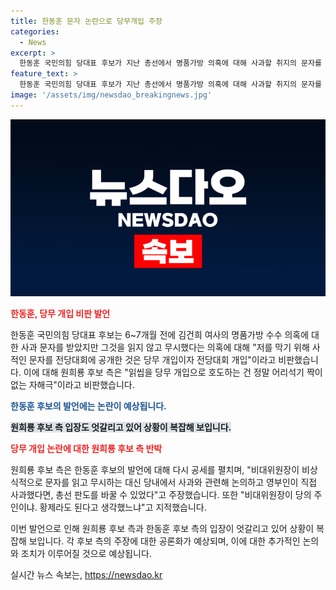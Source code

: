 ```yaml
---
title: 한동훈 문자 논란으로 당무개입 주장
categories:
  - News
excerpt: >
  한동훈 국민의힘 당대표 후보가 지난 총선에서 명품가방 의혹에 대해 사과할 취지의 문자를 읽씹했다는 의혹에 대해 당무 개입 비판. 원희룡 후보측은 대통령실 반대 의견을 강하게 받은 상황이라며 비대위원장의 역할을 강조했다. 한동훈 후보는 원희룡·나경원 후보를 향해 기억 조작에 가까운 일이라 비난하며, 원희룡 후보 측은 읽씹을 당무 개입으로 호도하는 건 어리석기 짝이 없는 자해극이라고 비판했다.
feature_text: >
  한동훈 국민의힘 당대표 후보가 지난 총선에서 명품가방 의혹에 대해 사과할 취지의 문자를 읽씹했다는 의혹에 대해 당무 개입 비판. 원희룡 후보측은 대통령실 반대 의견을 강하게 받은 상황이라며 비대위원장의 역할을 강조했다. 한동훈 후보는 원희룡·나경원 후보를 향해 기억 조작에 가까운 일이라 비난하며, 원희룡 후보 측은 읽씹을 당무 개입으로 호도하는 건 어리석기 짝이 없는 자해극이라고 비판했다.
image: '/assets/img/newsdao_breakingnews.jpg'
---
```


<p><img src="/assets/img/newsdao_breakingnews.jpg" alt="pcversion 속보" /></p>

<p><b><span style="color: #ee2323;">한동훈, 당무 개입 비판 발언</span></b></p>

<p>한동훈 국민의힘 당대표 후보는 6~7개월 전에 김건희 여사의 명품가방 수수 의혹에 대한 사과 문자를 받았지만 그것을 읽지 않고 무시했다는 의혹에 대해 "저를 막기 위해 사적인 문자를 전당대회에 공개한 것은 당무 개입이자 전당대회 개입"이라고 비판했습니다. 이에 대해 원희룡 후보 측은 "읽씹을 당무 개입으로 호도하는 건 정말 어리석기 짝이 없는 자해극"이라고 비판했습니다.</p>

<p><b><span style="color: #1a5490;">한동훈 후보의 발언에는 논란이 예상됩니다.</span></b></p>

<p><b><span style="background-color: #21538527;">원희룡 후보 측 입장도 엇갈리고 있어 상황이 복잡해 보입니다.</span></b></p>

<p><b><span style="color: #ee2323;">당무 개입 논란에 대한 원희룡 후보 측 반박</span></b></p>

<p>원희룡 후보 측은 한동훈 후보의 발언에 대해 다시 공세를 펼치며, "비대위원장이 비상식적으로 문자를 읽고 무시하는 대신 당내에서 사과와 관련해 논의하고 영부인이 직접 사과했다면, 총선 판도를 바꿀 수 있었다"고 주장했습니다. 또한 "비대위원장이 당의 주인이냐. 황제라도 된다고 생각했느냐"고 지적했습니다.</p>

<p>이번 발언으로 인해 원희룡 후보 측과 한동훈 후보 측의 입장이 엇갈리고 있어 상황이 복잡해 보입니다. 각 후보 측의 주장에 대한 공론화가 예상되며, 이에 대한 추가적인 논의와 조치가 이루어질 것으로 예상됩니다.</p>
실시간 뉴스 속보는, <a href="https://newsdao.kr" rel="dofollow">https://newsdao.kr</a>


